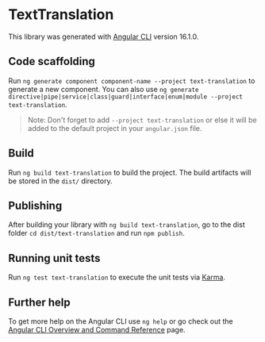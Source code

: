 # TextTranslation

This library was generated with [Angular CLI](https://github.com/angular/angular-cli) version 16.1.0.

## Code scaffolding

Run `ng generate component component-name --project text-translation` to generate a new component. You can also use `ng generate directive|pipe|service|class|guard|interface|enum|module --project text-translation`.
> Note: Don't forget to add `--project text-translation` or else it will be added to the default project in your `angular.json` file. 

## Build

Run `ng build text-translation` to build the project. The build artifacts will be stored in the `dist/` directory.

## Publishing

After building your library with `ng build text-translation`, go to the dist folder `cd dist/text-translation` and run `npm publish`.

## Running unit tests

Run `ng test text-translation` to execute the unit tests via [Karma](https://karma-runner.github.io).

## Further help

To get more help on the Angular CLI use `ng help` or go check out the [Angular CLI Overview and Command Reference](https://angular.io/cli) page.
